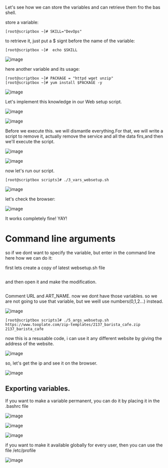 Let's see how we can store the variables and can retrieve them fro the bas shell.

store a variable:
```
[root@scriptbox ~]# SKILL="DevOps"
```
to retrieve it, just put a $ signt before the name of the variable:
```
[root@scriptbox ~]#  echo $SKILL
```
![image](https://github.com/bengisugelin/DevOps/assets/113550043/eb639f84-0e1a-4de9-a0a3-40ac9adc9274)

here another variable and its usage:
```
[root@scriptbox ~]# PACKAGE = "httpd wget unzip"
[root@scriptbox ~]# yum install $PACKAGE -y
```

![image](https://github.com/bengisugelin/DevOps/assets/113550043/75ca1e6f-cf01-42e8-9979-1876cb414974)


Let's implement this knowledge in our Web setup script.

![image](https://github.com/bengisugelin/DevOps/assets/113550043/c709015b-d7ce-479e-8b0e-c41a2175ebe8)

![image](https://github.com/bengisugelin/DevOps/assets/113550043/f6f383b7-b2a8-4a71-bc3c-aa41672254fe)

Before we execute this. we will dismantle everything.For that, we will write a script to remove it, actually remove the service and all the data firs,and then we'll execute the script.

![image](https://github.com/bengisugelin/DevOps/assets/113550043/a04593ed-0f69-46fa-8e0e-8ff2783f684c)

![image](https://github.com/bengisugelin/DevOps/assets/113550043/955328d3-b229-4be2-9da6-94911de6bbe9)

now let's run our script.
```
[root@scriptbox scripts]# ./3_vars_websetup.sh
```

![image](https://github.com/bengisugelin/DevOps/assets/113550043/58fb630d-3c3a-4e3c-a5c5-0cc8a63ceaed)

let's check the browser:

![image](https://github.com/bengisugelin/DevOps/assets/113550043/5f55828f-655b-413e-8625-337e07c31976)

It works completely fine! YAY!


# Command line arguments

so if we dont want to specify the variable, but enter in the command line here how we can do it:

first lets create a copy of latest websetup.sh file

```
```
and then open it and make the modification.
```
```

Comment URL and ART_NAME. now we dont have those variables. so we are not going to use that variable, but we weill use numbers(0,1,2...) instead.

![image](https://github.com/bengisugelin/DevOps/assets/113550043/c07a1eed-0a32-458a-91ed-3e9580f1090b)

```
[root@scriptbox scripts]# ./5_args_websetup.sh https://www.tooplate.com/zip-templates/2137_barista_cafe.zip 2137_barista_cafe
```

now this is a resusable code, i can use it any different website by giving the address of the website.

![image](https://github.com/bengisugelin/DevOps/assets/113550043/df24cc11-71a3-4420-853b-7e12b7977d78)

so, let's get the ip and see it on the browser.

![image](https://github.com/bengisugelin/DevOps/assets/113550043/c83a0d23-cddc-4dd8-8b0a-8f6236c393d8)


## Exporting variables.

If you want to make a variable permanent, you can do it by placing it in the .bashrc file

![image](https://github.com/bengisugelin/DevOps/assets/113550043/19a623a8-47ab-4c60-b92b-d254acc7af0a)

![image](https://github.com/bengisugelin/DevOps/assets/113550043/e8b88a8f-9a5a-4e1e-8e42-3fc757e01006)

![image](https://github.com/bengisugelin/DevOps/assets/113550043/fe86fbbf-81e9-4354-b8fb-133558c552fc)


if you want to make it available globally for every user, then you can use the file /etc/profile

![image](https://github.com/bengisugelin/DevOps/assets/113550043/76e412c4-06cc-4712-8474-466655bb68d5)
